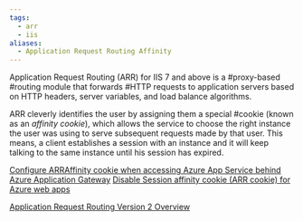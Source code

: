 ```yaml
---
tags:
  - arr
  - iis
aliases:
  - Application Request Routing Affinity
---
```


Application Request Routing (ARR) for IIS 7 and above is a #proxy-based #routing module that forwards #HTTP requests to application servers based on HTTP headers, server variables, and load balance algorithms.

ARR cleverly identifies the user by assigning them a special #cookie (known as an _affinity cookie_), which allows the service to choose the right instance the user was using to serve subsequent requests made by that user. This means, a client establishes a session with an instance and it will keep talking to the same instance until his session has expired.

[Configure ARRAffinity cookie when accessing Azure App Service behind Azure Application Gateway](https://techcommunity.microsoft.com/t5/apps-on-azure-blog/configure-arraffinity-cookie-when-accessing-azure-app-service/ba-p/3842511)
[Disable Session affinity cookie (ARR cookie) for Azure web apps](<https://azure.github.io/AppService/2016/05/16/Disable-Session-affinity-cookie-(ARR-cookie)-for-Azure-web-apps.html>)

[Application Request Routing Version 2 Overview](https://learn.microsoft.com/en-us/iis/extensions/planning-for-arr/application-request-routing-version-2-overview)
